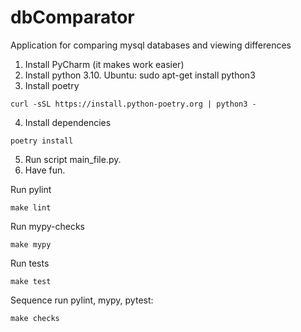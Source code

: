 # dbComparator
Application for comparing mysql databases and viewing differences

1. Install PyCharm (it makes work easier)
2. Install python 3.10. Ubuntu:
sudo apt-get install python3
3. Install poetry 

```
curl -sSL https://install.python-poetry.org | python3 -
```

4. Install dependencies

```
poetry install
```

5. Run script main_file.py.
6. Have fun.

Run pylint

```
make lint
```

Run mypy-checks

```
make mypy
```

Run tests

```
make test
```

Sequence run pylint, mypy, pytest:

```
make checks
```